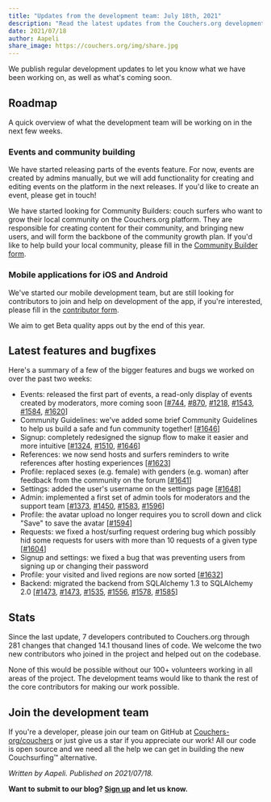 ```yaml
---
title: "Updates from the development team: July 18th, 2021"
description: "Read the latest updates from the Couchers.org development team."
date: 2021/07/18
author: Aapeli
share_image: https://couchers.org/img/share.jpg
---
```


We publish regular development updates to let you know what we have been working on, as well as what's coming soon.

## Roadmap

A quick overview of what the development team will be working on in the next few weeks.

### Events and community building

We have started releasing parts of the events feature. For now, events are created by admins manually, but we will add functionality for creating and editing events on the platform in the next releases. If you'd like to create an event, please get in touch!

We have started looking for Community Builders: couch surfers who want to grow their local community on the Couchers.org platform. They are responsible for creating content for their community, and bringing new users, and will form the backbone of the community growth plan. If you'd like to help build your local community, please fill in the [Community Builder form](https://couchers.org/community-builder-form).

### Mobile applications for iOS and Android

We've started our mobile development team, but are still looking for contributors to join and help on development of the app, if you're interested, please fill in the [contributor form](https://app.couchers.org/contribute).

We aim to get Beta quality apps out by the end of this year.

## Latest features and bugfixes

Here's a summary of a few of the bigger features and bugs we worked on over the past two weeks:

* Events: released the first part of events, a read-only display of events created by moderators, more coming soon [[#744](https://github.com/Couchers-org/couchers/pull/744), [#870](https://github.com/Couchers-org/couchers/pull/870), [#1218](https://github.com/Couchers-org/couchers/pull/1218), [#1543](https://github.com/Couchers-org/couchers/pull/1543), [#1584](https://github.com/Couchers-org/couchers/pull/1584), [#1620](https://github.com/Couchers-org/couchers/pull/1620)]
* Community Guidelines: we've added some brief Community Guidelines to help us build a safe and fun community together! [[#1646](https://github.com/Couchers-org/couchers/pull/1646)]
* Signup: completely redesigned the signup flow to make it easier and more intuitive [[#1324](https://github.com/Couchers-org/couchers/pull/1324), [#1510](https://github.com/Couchers-org/couchers/pull/1510), [#1646](https://github.com/Couchers-org/couchers/pull/1646)]
* References: we now send hosts and surfers reminders to write references after hosting experiences [[#1623](https://github.com/Couchers-org/couchers/pull/1623)]
* Profile: replaced sexes (e.g. female) with genders (e.g. woman) after feedback from the community on the forum [[#1641](https://github.com/Couchers-org/couchers/pull/1641)]
* Settings: added the user's username on the settings page [[#1648](https://github.com/Couchers-org/couchers/pull/1648)]
* Admin: implemented a first set of admin tools for moderators and the support team [[#1373](https://github.com/Couchers-org/couchers/pull/1373), [#1450](https://github.com/Couchers-org/couchers/pull/1450), [#1583](https://github.com/Couchers-org/couchers/pull/1583), [#1596](https://github.com/Couchers-org/couchers/pull/1596)]
* Profile: the avatar upload no longer requires you to scroll down and click "Save" to save the avatar [[#1594](https://github.com/Couchers-org/couchers/pull/1594)]
* Requests: we fixed a host/surfing request ordering bug which possibly hid some requests for users with more than 10 requests of a given type [[#1604](https://github.com/Couchers-org/couchers/pull/1604)]
* Signup and settings: we fixed a bug that was preventing users from signing up or changing their password
* Profile: your visited and lived regions are now sorted [[#1632](https://github.com/Couchers-org/couchers/pull/1632)]
* Backend: migrated the backend from SQLAlchemy 1.3 to SQLAlchemy 2.0 [[#1473](https://github.com/Couchers-org/couchers/pull/1473), [#1473](https://github.com/Couchers-org/couchers/pull/1473), [#1535](https://github.com/Couchers-org/couchers/pull/1535), [#1556](https://github.com/Couchers-org/couchers/pull/1556), [#1578](https://github.com/Couchers-org/couchers/pull/1578), [#1585](https://github.com/Couchers-org/couchers/pull/1585)]

## Stats

Since the last update, 7 developers contributed to Couchers.org through 281 changes that changed 14.1 thousand lines of code. We welcome the two new contributors who joined in the project and helped out on the codebase.

None of this would be possible without our 100+ volunteers working in all areas of the project. The development teams would like to thank the rest of the core contributors for making our work possible.

## Join the development team

If you're a developer, please join our team on GitHub at [Couchers-org/couchers](https://github.com/couchers-org/couchers) or just give us a star if you appreciate our work! All our code is open source and we need all the help we can get in building the new Couchsurfing™ alternative.

*Written by Aapeli. Published on 2021/07/18.*

**Want to submit to our blog? [Sign up](/volunteer) and let us know.**
